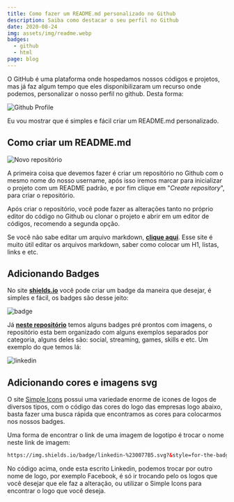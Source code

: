 ```yaml
---
title: Como fazer um README.md personalizado no Github
description: Saiba como destacar o seu perfil no Github
date: 2020-08-24
img: assets/img/readme.webp
badges:
  - github
  - html
page: blog
---
```

O GitHub é uma plataforma onde hospedamos nossos códigos e projetos, mas já faz algum tempo que eles disponibilizaram um recurso onde podemos, personalizar o nosso perfil no github. Desta forma:

![Github Profile](assets/img/readme.webp "Github Profile")

Eu vou mostrar que é simples e fácil criar um README.md personalizado.

## Como criar um README.md

![Novo repositório](assets/img/repositorio.webp "Novo repositório")

A primeira coisa que devemos fazer é criar um repositório no Github com o mesmo nome do nosso username, após isso iremos marcar para inicializar o projeto com um README padrão, e por fim clique em "*Create repository*", para criar o repositório.

Após criar o repositório, você pode fazer as alterações tanto no próprio editor do código no Github ou clonar o projeto e abrir em um editor de códigos, recomendo a segunda opção.

Se você não sabe editar um arquivo markdown, <a href="https://guides.github.com/features/mastering-markdown/" alt="Markdown Tutorial" rel="noopener noreferrer" target="_blank">**clique aqui**</a>. Esse site é muito útil editar os arquivos markdown, saber como colocar um H1, listas, links e etc.

## Adicionando Badges

No site <a href="https://shields.io/" alt="Shields.io" rel="noopener noreferrer" target="_blank">**shields.io**</a> você pode criar um badge da maneira que desejar, é simples e fácil, os badges são desse jeito:

<img src="https://img.shields.io/badge/badge-este%20%C3%A9%20um%20badge-red" alt="badge"/>

Já <a href="https://github.com/alexandresanlim/Badges4-README.md-Profile" alt="Badges4" rel="noopener noreferrer" target="_blank"> **neste repositório**</a> temos alguns badges pré prontos com imagens, o repositório esta bem organizado com alguns exemplos separados por categoria, alguns deles são: social, streaming, games, skills e etc. Um exemplo do que temos lá:

<img src="https://img.shields.io/badge/linkedin-%230077B5.svg?&style=for-the-badge&logo=linkedin&logoColor=white" alt="linkedin"/>

## Adicionando cores e imagens svg

O site <a href="https://simpleicons.org/" alt="Simple Icons" rel="noopener noreferrer" target="_blank">Simple Icons</a> possui uma variedade enorme de icones de logos de diversos tipos, com o código das cores do logo das empresas logo abaixo, basta fazer uma busca rápida que encontramos as cores para colocarmos nos nossos badges.

Uma forma de encontrar o link de uma imagem de logotipo é trocar o nome neste link de imagem:

```html
https://img.shields.io/badge/linkedin-%230077B5.svg?&style=for-the-badge&logo=linkedin&logoColor=white
```

No código acima, onde esta escrito Linkedin, podemos trocar por outro nome de logo, por exemplo Facebook, é só ir trocando pelo os logos que você desejar que ele faz a alteração, ou utilizar o Simple Icons para encontrar o logo que você deseja.